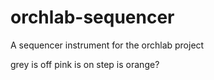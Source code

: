 # orchlab-sequencer
A sequencer instrument for the orchlab project


grey is off
pink is on
step is orange?